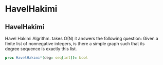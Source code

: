 # HavelHakimi

## HavelHakimi

Havel Hakimi Algrithm. takes O(N) it answers the following question: Given a finite list of nonnegative integers, is there a simple graph such that its degree sequence is exactly this list.
```nim
proc HavelHakimi*(deg: seq[int]): bool
```
